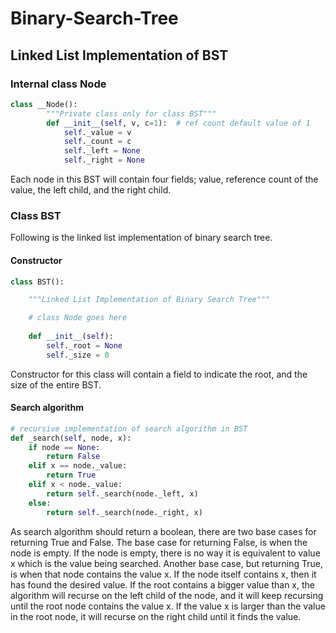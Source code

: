 # Binary-Search-Tree

## Linked List Implementation of BST

### Internal class Node
```py 
class __Node():
        """Private class only for class BST"""
        def __init__(self, v, c=1):  # ref count default value of 1
            self._value = v
            self._count = c
            self._left = None
            self._right = None
```
Each node in this BST will contain four fields; value, reference count of the value, the left child, and the right child. 

### Class BST 
Following is the linked list implementation of binary search tree. 

#### Constructor
```py 
class BST():

    """Linked List Implementation of Binary Search Tree"""

    # class Node goes here 
        
    def __init__(self):
        self._root = None
        self._size = 0
```
Constructor for this class will contain a field to indicate the root, and the size of the entire BST. 

#### Search algorithm
```py
# recursive implementation of search algorithm in BST
def _search(self, node, x):
    if node == None:
        return False 
    elif x == node._value:
        return True
    elif x < node._value:
        return self._search(node._left, x)
    else:
        return self._search(node._right, x)
```
As search algorithm should return a boolean, there are two base cases for returning True and False. The base case for returning False, is when the node is empty. If the node is empty, there is no way it is equivalent to value x which is the value being searched. Another base case, but returning True, is when that node contains the value x. If the node itself contains x, then it has found the desired value. If the root contains a bigger value than x, the algorithm will recurse on the left child of the node, and it will keep recursing until the root node contains the value x. If the value x is larger than the value in the root node, it will recurse on the right child until it finds the value.

